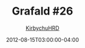 ---
title: "Grafald #26"
type: "image"
date: 2012-08-15T03:00:00-04:00
draft: false
categories: ["Grafald"]
image_path: "../img/2012/26.png"
alt_text: ""
is_subpage: true
author: "[KirbychuHRD](https://cohost.org/KirbychuHRD)"
---